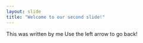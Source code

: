 ```yaml
---
layout: slide
title: "Welcome to our second slide!"
---
```

This was written by me
Use the left arrow to go back!
